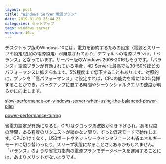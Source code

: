 ```yaml
---
layout: post
title: "Windows Server 電源プラン"
date: 2019-01-09 23:44:23
categories: セットアップ 
tags: windows server
version: 16.x
---
```


デスクトップ版のWindows 10には，電力を節約するための設定（電源とスリープの設定/追加の電源設定）が用意されており，デフォルトの電源プランは，「バランス」となっています。サーバー版のWindows 2008-2016もそうです。「バランス」電源プランが有効されている場合，4D Serverは最高でも30-50%ほどのパフォーマンスに抑えられます。5%程度まで低下することもあります。対照的に，プランを「高パフォーマンス」に設定すれば，CPUの能力を常に100%発揮することができ，バックアップに要する時間やシーケンシャルクエリの速度が明らかに向上します。

<i class="fa fa-external-link" aria-hidden="true"></i> [slow-performance-on-windows-server-when-using-the-balanced-power-plan](https://support.microsoft.com/ja-jp/help/2207548/slow-performance-on-windows-server-when-using-the-balanced-power-plan)

<i class="fa fa-external-link" aria-hidden="true"></i> [power-performance-tuning](https://docs.microsoft.com/ja-jp/windows-server/administration/performance-tuning/hardware/power/power-performance-tuning)

省電力設定が有効になると，CPUはクロック周波数が引き下げられ，ある程度の時間，ある程度のリクエストが続かない限り，ずっと低速モードで動作します。CPUだけでなく，USBポートやネットワークインタフェースも省エネルギーモードに切り替わったり，スリープ状態になることさえあるかもしれません。「バランス」のような省電力指向の電源プランでデータベースを運用することには，あまりメリットがないようです。
